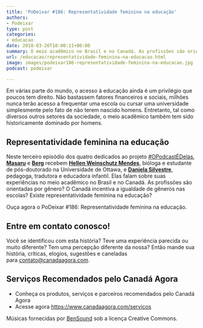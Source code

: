 ```yaml
---
title: 'PoDeixar #186: Representatividade feminina na educação'
authors:
- Podeixar
type: post
categories:
- educacao
date: 2018-03-26T10:00:11+00:00
summary: O meio acadêmico no Brasil e no Canadá. As profissões são orientadas por gênero? O Canadá incentiva a igualdade de gêneros nas escolas? Existe representatividade feminina na educação?
url: /educacao/representatividade-feminina-na-educacao.html
image: images/podeixar186-representatividade-feminina-na-educacao.jpg
podcast: podeixar

---
```

Em várias parte do mundo, o acesso à educação ainda é um privilégio que poucos tem direito. Não bastassem fatores financeiros e sociais, milhões nunca terão acesso a frequentar uma escola ou cursar uma universidade simplesmente pelo fato de não terem nascido homens. Entretanto, tal como diversos outros setores da sociedade, o meio acadêmico também tem sido historicamente dominado por homens.

## Representatividade feminina na educação

Neste terceiro episódio dos quatro dedicados ao projeto <a href="http://opodcastedelas.com.br/" target="_blank" rel="noopener">#OPodcastÉDelas</a>, **[Masaru][1]** e **[Berg][2]** recebem <a href="https://www.linkedin.com/in/hellen-chris-weinschutz-mendes-5ab82966/" target="_blank" rel="noopener"><strong>Hellen Weinschutz Mendes</strong></a>, bióloga e estudante de pós-doutorado na Universidade de Ottawa, e **<a href="https://www.linkedin.com/in/danielasilvestre/" target="_blank" rel="noopener">Daniela Silvestre</a>**, pedagoga, tradutora e educadora infantil. Elas falam sobre suas experiências no meio acadêmico no Brasil e no Canadá. As profissões são orientadas por gênero? O Canadá incentiva a igualdade de gêneros nas escolas? Existe representatividade feminina na educação?

Ouça agora o PoDeixar #186: Representatividade feminina na educação.



## Entre em contato conosco!

Você se identificou com esta história? Teve uma experiência parecida ou muito diferente? Tem uma percepção diferente da nossa? Então mande sua história, críticas, elogios, sugestões e caneladas para <contato@canadaagora.com>.

## Serviços Recomendados pelo Canadá Agora

  * Conheça os produtos, serviços e parceiros recomendados pelo Canadá Agora
  * Acesse agora <https://www.canadaagora.com/servicos>

Músicas fornecidas por <a href="http://www.bensound.com/" target="_blank" rel="noopener noreferrer">BenSound</a> sob a licença Creative Commons.

 [1]: https://www.canadaagora.com/japa
 [2]: https://www.canadaagora.com/berg